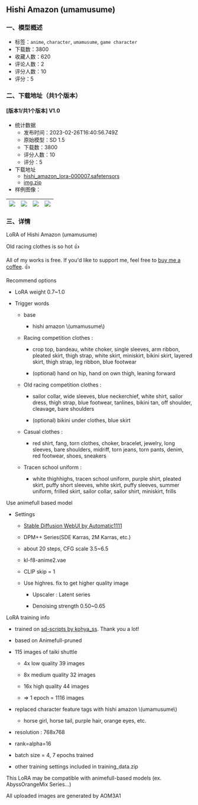 ## Hishi Amazon (umamusume)
### 一、模型概述

- 标签：`anime`, `character`, `umamusume`, `game character`
- 下载数：3800
- 收藏人数：620
- 评论人数：2
- 评分人数：10
- 评分：5

### 二、下载地址（共1个版本）

#### [版本1/共1个版本] V1.0

- 统计数据
  - 发布时间：2023-02-26T16:40:56.749Z
  - 原始模型：SD 1.5
  - 下载数：3800
  - 评分人数：10
  - 评分：5
- 下载地址
  - [hishi_amazon_lora-000007.safetensors](https://civitai.com/api/download/models/15805)
  - [img.zip](https://civitai.com/api/download/models/15805?type=Training%20Data)
- 样例图像：

| <img src="https://image.civitai.com/xG1nkqKTMzGDvpLrqFT7WA/d585b6dc-28fc-4f3a-fdf0-03a6d3e84700/width=450/158582.jpeg" /> | <img src="https://image.civitai.com/xG1nkqKTMzGDvpLrqFT7WA/7f0c61ea-29e8-4f56-9a52-8243c38dce00/width=450/158588.jpeg" /> | <img src="https://image.civitai.com/xG1nkqKTMzGDvpLrqFT7WA/62db5303-38a2-41f7-2fe3-0be36481bd00/width=450/158587.jpeg" /> | <img src="https://image.civitai.com/xG1nkqKTMzGDvpLrqFT7WA/dc68a24b-c9e1-4017-8412-84d2e7727f00/width=450/158586.jpeg" /> |
| ---- | ---- | ---- | ---- |


### 三、详情
<p>LoRA of Hishi Amazon (umamusume)</p><p></p><p>Old racing clothes is so hot 👍</p><p></p><p>All of my works is free. If you'd like to support me, feel free to <a target="_blank" rel="ugc" href="https://www.buymeacoffee.com/mhtLoRA">buy me a coffee</a>. 👍</p><p></p><p>Recommend options</p><ul><li><p>LoRA weight 0.7~1.0</p></li><li><p>Trigger words</p><ul><li><p>base</p><ul><li><p>hishi amazon \(umamusume\)</p></li></ul></li><li><p>Racing competition clothes :</p><ul><li><p>crop top, bandeau, white choker, single sleeves, arm ribbon, pleated skirt, thigh strap, white skirt, miniskirt, bikini skirt, layered skirt, thigh strap, leg ribbon, blue footwear</p></li><li><p>(optional) hand on hip, hand on own thigh, leaning forward</p></li></ul></li><li><p>Old racing competition clothes :</p><ul><li><p>sailor collar, wide sleeves, blue neckerchief, white shirt, sailor dress, thigh strap, blue footwear, tanlines, bikini tan, off shoulder, cleavage, bare shoulders</p></li><li><p>(optional) bikini under clothes, blue skirt</p></li></ul></li><li><p>Casual clothes :</p><ul><li><p>red shirt, fang, torn clothes, choker, bracelet, jewelry, long sleeves, bare shoulders, midriff, torn jeans, torn pants, denim, red footwear, shoes, sneakers</p></li></ul></li><li><p>Tracen school uniform :</p><ul><li><p>white thighhighs, tracen school uniform, purple shirt, pleated skirt, puffy short sleeves, white skirt, puffy sleeves, summer uniform, frilled skirt, sailor collar, sailor shirt, miniskirt, frills</p></li></ul></li></ul></li></ul><p></p><p>Use animefull based model</p><ul><li><p>Settings</p><ul><li><p><a target="_blank" rel="ugc" href="https://github.com/AUTOMATIC1111/stable-diffusion-webui">Stable Diffusion WebUI by Automatic1111</a></p></li><li><p>DPM++ Series(SDE Karras, 2M Karras, etc.)</p></li><li><p>about 20 steps, CFG scale 3.5~6.5</p></li><li><p>kl-f8-anime2.vae</p></li><li><p>CLIP skip = 1</p></li><li><p>Use highres. fix to get higher quality image</p><ul><li><p>Upscaler : Latent series</p></li><li><p>Denoising strength 0.50~0.65</p></li></ul></li></ul></li></ul><p></p><p>LoRA training info</p><ul><li><p>trained on <a target="_blank" rel="ugc" href="https://github.com/kohya-ss/sd-scripts">sd-scripts by kohya_ss</a>. Thank you a lot!</p></li><li><p>based on Animefull-pruned</p></li><li><p>115 images of taiki shuttle</p><ul><li><p>4x low quality 39 images</p></li><li><p>8x medium quality 32 images</p></li><li><p>16x high quality 44 images</p></li><li><p>=&gt; 1 epoch = 1116 images</p></li></ul></li><li><p>replaced character feature tags with hishi amazon \(umamusume\)</p><ul><li><p>horse girl, horse tail, purple hair, orange eyes, etc.</p></li></ul></li><li><p>resolution : 768x768</p></li><li><p>rank=alpha=16</p></li><li><p>batch size = 4, 7 epochs trained</p></li><li><p>other training settings included in training_data.zip</p></li></ul><p></p><p>This LoRA may be compatible with animefull-based models (ex. AbyssOrangeMix Series...)</p><p>All uploaded images are generated by AOM3A1</p>